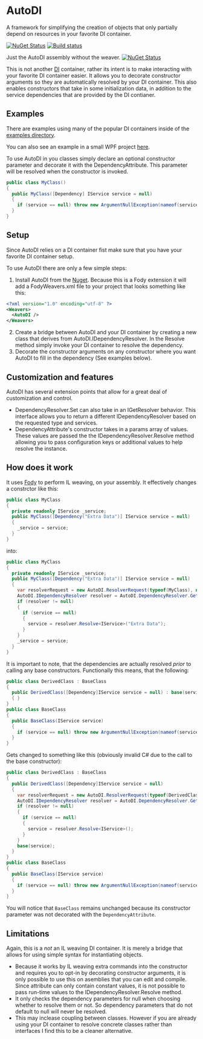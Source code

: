 # AutoDI
A framework for simplifying the creation of objects that only partially depend on resources in your favorite DI container.

[![NuGet Status](http://img.shields.io/nuget/v/AutoDI.Fody.svg?style=flat)](https://www.nuget.org/packages/AutoDI.Fody/)
[![Build status](https://ci.appveyor.com/api/projects/status/ybmv50xxi3lb086o?svg=true)](https://ci.appveyor.com/project/Keboo/autodi)

Just the AutoDI assembly without the weaver. [![NuGet Status](http://img.shields.io/nuget/v/AutoDI.svg?style=flat)](https://www.nuget.org/packages/AutoDI/)

This is not another [DI](https://en.wikipedia.org/wiki/Dependency_injection) container, rather its intent is to make interacting with your favorite DI container easier. It allows you to decorate constructor arguments so they are automatically resolved by your DI container. This also enables constructors that take in some initialization data, in addition to the service dependencies that are provided by the DI contianer.


## Examples

There are examples using many of the popular DI containers inside of the [examples directory](https://github.com/Keboo/AutoDI/tree/master/Examples).

You can also see an example in a small WPF project [here](https://github.com/Keboo/YoutubeDownloader).

To use AutoDI in you classes simply declare an optional constructor parameter and decorate it with the DependencyAttribute. This parameter will be resolved when the constructor is invoked.

```C#
public class MyClass()
{
  public MyClass([Dependency] IService service = null)
  {
    if (service == null) throw new ArgumentNullException(nameof(service));
  }
}
```

## Setup 
Since AutoDI relies on a DI container fist make sure that you have your favorite DI container setup.

To use AutoDI there are only a few simple steps:
1. Install AutoDI from the [Nuget](https://www.nuget.org/packages/AutoDI.Fody/). Because this is a Fody extension it will add a FodyWeavers.xml file to your project that looks something like this:
```xml
<?xml version="1.0" encoding="utf-8" ?>
<Weavers>
  <AutoDI />
</Weavers>
```
2. Create a bridge between AutoDI and your DI container by creating a new class that derives from AutoDI.IDependencyResolver. In the Resolve method simply invoke your DI container to resolve the dependency. 
3. Decorate the constructor arguments on any constructor where you want AutoDI to fill in the dependency (See examples below).

## Customization and features
AutoDI has several extension points that allow for a great deal of customization and control.
- DependencyResolver.Set can also take in an IGetResolver behavior. This interface allows you to return a different IDependencyResolver based on the requested type and services.
- DependencyAttribute's constructor takes in a params array of values. These values are passed the the IDependencyResolver.Resolve method allowing you to pass configuration keys or additional values to help resolve the instance.

## How does it work
It uses [Fody](https://github.com/Fody/Fody) to perform IL weaving, on your assembly. It effectively changes a constrctor like this:
```C#
public class MyClass
{
  private readonly IService _service;
  public MyClass([Dependency("Extra Data")] IService service = null)
  {
    _service = service;
  }
}
```
into:
```C#
public class MyClass
{
  private readonly IService _service;
  public MyClass([Dependency("Extra Data")] IService service = null)
  {
    var resolverRequest = new AutoDI.ResolverRequest(typeof(MyClass), new[]{typeof(IService)});
    AutoDI.IDependencyResolver resolver = AutoDI.DependencyResolver.Get(resolverRequest);
    if (resolver != null)
    {
      if (service == null)
      {
        service = resolver.Resolve<IService>("Extra Data");
      }
    }
    _service = service;
  }
}
```

It is important to note, that the dependencies are actually resolved _prior_ to calling any base constructors.
Functionally this means, that the following:
```C#
public class DerivedClass : BaseClass
{
  public DerivedClass([Dependency]IService service = null) : base(service)
  { }
}
public class BaseClass
{
  public BaseClass(IService service)
  {
    if (service == null) throw new ArgumentNullException(nameof(service));
  }
}
```
Gets changed to something like this (obviously invalid C# due to the call to the base constructor):
```C#
public class DerivedClass : BaseClass
{
  public DerivedClass([Dependency]IService service = null)
  {
    var resolverRequest = new AutoDI.ResolverRequest(typeof(DerivedClass), new[]{typeof(IService)});
    AutoDI.IDependencyResolver resolver = AutoDI.DependencyResolver.Get(resolverRequest);
    if (resolver != null)
    {
      if (service == null)
      {
        service = resolver.Resolve<IService>();
      }
    }
    base(service);
  }
}
public class BaseClass
{
  public BaseClass(IService service)
  {
    if (service == null) throw new ArgumentNullException(nameof(service));
  }
}
```
You will notice that `BaseClass` remains unchanged because its constructor parameter was not decorated with the `DependencyAttribute`.


## Limitations
Again, this is a *not* an IL weaving DI container. It is merely a bridge that allows for using simple syntax for instantiating objects. 
- Because it works by IL weaving extra commands into the constructor and requires you to opt-in by decorating constructor arguments, it is only possible to use this on asemblies that you can edit and compile. 
Since attribute can only contain constant values, it is not possible to pass run-time values to the IDependencyResolver.Resolve method.
- It only checks the dependency parameters for null when choosing whether to resolve them or not. So dependency parameters that do not default to null will never be resolved.
- This may inclease coupling between classes. However if you are already using your DI container to resolve concrete classes rather than interfaces I find this to be a cleaner alternative.
